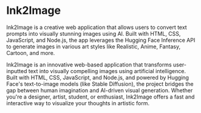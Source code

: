 # Ink2Image
Ink2Image is a creative web application that allows users to convert text prompts into visually stunning images using AI. Built with HTML, CSS, JavaScript, and Node.js, the app leverages the Hugging Face Inference API to generate images in various art styles like Realistic, Anime, Fantasy, Cartoon, and more.

Ink2Image is an innovative web-based application that transforms user-inputted text into visually compelling images using artificial intelligence. Built with HTML, CSS, JavaScript, and Node.js, and powered by Hugging Face's text-to-image models (like Stable Diffusion), the project bridges the gap between human imagination and AI-driven visual generation. Whether you're a designer, artist, student, or enthusiast, Ink2Image offers a fast and interactive way to visualize your thoughts in artistic form.


